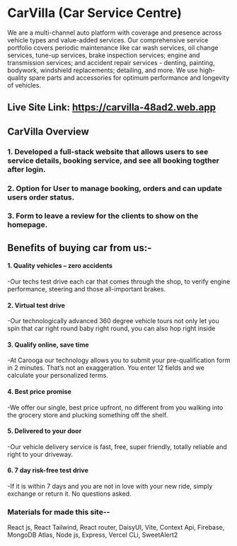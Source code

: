
# CarVilla (Car Service Centre)
We are a multi-channel auto platform with coverage and presence across vehicle types and value-added services. Our comprehensive service portfolio covers periodic maintenance like car wash services, oil change services, tune-up services, brake inspection services; engine and transmission services; and accident repair services - denting, painting, bodywork, windshield replacements; detailing, and more. We use high-quality spare parts and accessories for optimum performance and longevity of vehicles.
## Live Site Link: https://carvilla-48ad2.web.app
## CarVilla Overview
### 1. Developed a full-stack website that allows users to see service details, booking service, and see all booking togther after login.
### 2. Option for User to manage booking, orders and can update users order status.
### 3. Form to leave a review for the clients to show on the homepage.

## Benefits of buying car from us:-
#### 1. Quality vehicles – zero accidents
 -Our techs test drive each car that comes through the shop, to verify engine performance, steering and those all-important brakes.

#### 2. Virtual test drive
 -Our technologically advanced 360 degree vehicle tours not only let you spin that car right round baby right round, you can also hop right inside

#### 3. Qualify online, save time
 -At Carooga our technology allows you to submit your pre-qualification form in 2 minutes. That’s not an exaggeration. You enter 12 fields and we calculate your personalized terms.

#### 4. Best price promise
 -We offer our single, best price upfront, no different from you walking into the grocery store and plucking something off the shelf.

#### 5. Delivered to your door
 -Our vehicle delivery service is fast, free, super friendly, totally reliable and right to your driveway. 

#### 6. 7 day risk-free test drive
 -If it is within 7 days and you are not in love with your new ride, simply exchange or return it. No questions asked. 


### Materials for made this site--
React js,
React Tailwind,
React router,
DaisyUI,
Vite,
Context Api,
Firebase,
MongoDB Atlas,
Node js,
Express,
Vercel CLi,
SweetAlert2

